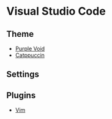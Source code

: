 # Visual Studio Code

## Theme
- [Purple Void](https://marketplace.visualstudio.com/items?itemName=Rej.purpleVoid)
- [Catppuccin](https://marketplace.visualstudio.com/items?itemName=Catppuccin.catppuccin-vsc-pack)

## Settings

## Plugins
- [Vim](https://marketplace.visualstudio.com/items?itemName=vscodevim.vim)